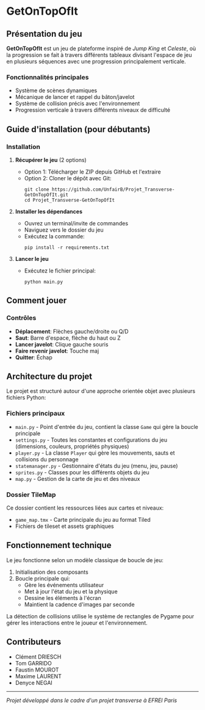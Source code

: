 # GetOnTopOfIt

## Présentation du jeu

**GetOnTopOfIt** est un jeu de plateforme inspiré de *Jump King* et *Celeste*, où la progression se fait à travers différents tableaux divisant l'espace de jeu en plusieurs séquences avec une progression principalement verticale.


### Fonctionnalités principales
- Système de scènes dynamiques
- Mécanique de lancer et rappel du bâton/javelot
- Système de collision précis avec l'environnement
- Progression verticale à travers différents niveaux de difficulté

## Guide d'installation (pour débutants)

### Installation

1. **Récupérer le jeu** (2 options)
   - Option 1: Télécharger le ZIP depuis GitHub et l'extraire
   - Option 2: Cloner le dépôt avec Git:
     ```
     git clone https://github.com/UnfairB/Projet_Transverse-GetOnTopOfIt.git
     cd Projet_Transverse-GetOnTopOfIt
     ```

2. **Installer les dépendances**
   - Ouvrez un terminal/invite de commandes
   - Naviguez vers le dossier du jeu
   - Exécutez la commande:
     ```
     pip install -r requirements.txt
     ```

3. **Lancer le jeu**
   - Exécutez le fichier principal:
     ```
     python main.py
     ```

## Comment jouer

### Contrôles
- **Déplacement**: Flèches gauche/droite ou Q/D
- **Saut**: Barre d'espace, flèche du haut ou Z
- **Lancer javelot**: Clique gauche souris
- **Faire revenir javelot**: Touche maj
- **Quitter**: Échap

## Architecture du projet

Le projet est structuré autour d'une approche orientée objet avec plusieurs fichiers Python:

### Fichiers principaux
- `main.py` - Point d'entrée du jeu, contient la classe `Game` qui gère la boucle principale
- `settings.py` - Toutes les constantes et configurations du jeu (dimensions, couleurs, propriétés physiques)
- `player.py` - La classe `Player` qui gère les mouvements, sauts et collisions du personnage
- `statemanager.py` - Gestionnaire d'états du jeu (menu, jeu, pause)
- `sprites.py` - Classes pour les différents objets du jeu
- `map.py` - Gestion de la carte de jeu et des niveaux

### Dossier TileMap
Ce dossier contient les ressources liées aux cartes et niveaux:
- `game_map.tmx` - Carte principale du jeu au format Tiled
- Fichiers de tileset et assets graphiques

## Fonctionnement technique

Le jeu fonctionne selon un modèle classique de boucle de jeu:
1. Initialisation des composants
2. Boucle principale qui:
   - Gère les événements utilisateur
   - Met à jour l'état du jeu et la physique
   - Dessine les éléments à l'écran
   - Maintient la cadence d'images par seconde

La détection de collisions utilise le système de rectangles de Pygame pour gérer les interactions entre le joueur et l'environnement.

## Contributeurs

- Clément DRIESCH
- Tom GARRIDO
- Faustin MOUROT
- Maxime LAURENT
- Denyce NEGAI

---

*Projet développé dans le cadre d'un projet transverse à EFREI Paris*
